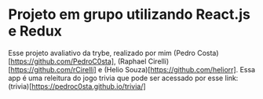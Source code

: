 # Projeto em grupo utilizando React.js e Redux

Esse projeto avaliativo da trybe, realizado por mim (Pedro Costa)[https://github.com/PedroC0sta], (Raphael Cirelli)[https://github.com/rCirelli] e (Helio Souza)[https://github.com/heliorr]. Essa app é uma releitura do jogo trivia que pode ser acessado por esse link: (trivia)[https://pedroc0sta.github.io/trivia/]
 
